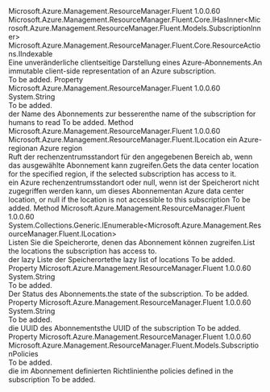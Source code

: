 <Type Name="ISubscription" FullName="Microsoft.Azure.Management.ResourceManager.Fluent.ISubscription">
  <TypeSignature Language="C#" Value="public interface ISubscription : Microsoft.Azure.Management.ResourceManager.Fluent.Core.IHasInner&lt;Microsoft.Azure.Management.ResourceManager.Fluent.Models.SubscriptionInner&gt;, Microsoft.Azure.Management.ResourceManager.Fluent.Core.ResourceActions.IIndexable" />
  <TypeSignature Language="ILAsm" Value=".class public interface auto ansi abstract ISubscription implements class Microsoft.Azure.Management.ResourceManager.Fluent.Core.IHasInner`1&lt;class Microsoft.Azure.Management.ResourceManager.Fluent.Models.SubscriptionInner&gt;, class Microsoft.Azure.Management.ResourceManager.Fluent.Core.ResourceActions.IIndexable" />
  <TypeSignature Language="DocId" Value="T:Microsoft.Azure.Management.ResourceManager.Fluent.ISubscription" />
  <TypeSignature Language="VB.NET" Value="Public Interface ISubscription&#xA;Implements IHasInner(Of SubscriptionInner), IIndexable" />
  <TypeSignature Language="F#" Value="type ISubscription = interface&#xA;    interface IIndexable&#xA;    interface IHasInner&lt;SubscriptionInner&gt;" />
  <AssemblyInfo>
    <AssemblyName>Microsoft.Azure.Management.ResourceManager.Fluent</AssemblyName>
    <AssemblyVersion>1.0.0.60</AssemblyVersion>
  </AssemblyInfo>
  <Interfaces>
    <Interface>
      <InterfaceName>Microsoft.Azure.Management.ResourceManager.Fluent.Core.IHasInner&lt;Microsoft.Azure.Management.ResourceManager.Fluent.Models.SubscriptionInner&gt;</InterfaceName>
    </Interface>
    <Interface>
      <InterfaceName>Microsoft.Azure.Management.ResourceManager.Fluent.Core.ResourceActions.IIndexable</InterfaceName>
    </Interface>
  </Interfaces>
  <Docs>
    <summary>
            <span data-ttu-id="1c8c8-101">Eine unveränderliche clientseitige Darstellung eines Azure-Abonnements.</span><span class="sxs-lookup"><span data-stu-id="1c8c8-101">An immutable client-side representation of an Azure subscription.</span></span>
            </summary>
    <remarks>To be added.</remarks>
  </Docs>
  <Members>
    <Member MemberName="DisplayName">
      <MemberSignature Language="C#" Value="public string DisplayName { get; }" />
      <MemberSignature Language="ILAsm" Value=".property instance string DisplayName" />
      <MemberSignature Language="DocId" Value="P:Microsoft.Azure.Management.ResourceManager.Fluent.ISubscription.DisplayName" />
      <MemberSignature Language="VB.NET" Value="Public ReadOnly Property DisplayName As String" />
      <MemberSignature Language="F#" Value="member this.DisplayName : string" Usage="Microsoft.Azure.Management.ResourceManager.Fluent.ISubscription.DisplayName" />
      <MemberType>Property</MemberType>
      <AssemblyInfo>
        <AssemblyName>Microsoft.Azure.Management.ResourceManager.Fluent</AssemblyName>
        <AssemblyVersion>1.0.0.60</AssemblyVersion>
      </AssemblyInfo>
      <ReturnValue>
        <ReturnType>System.String</ReturnType>
      </ReturnValue>
      <Docs>
        <summary>To be added.</summary>
        <value><span data-ttu-id="1c8c8-102">der Name des Abonnements zur besseren</span><span class="sxs-lookup"><span data-stu-id="1c8c8-102">the name of the subscription for humans to read</span></span></value>
        <remarks>To be added.</remarks>
      </Docs>
    </Member>
    <Member MemberName="GetLocationByRegion">
      <MemberSignature Language="C#" Value="public Microsoft.Azure.Management.ResourceManager.Fluent.ILocation GetLocationByRegion (Microsoft.Azure.Management.ResourceManager.Fluent.Core.Region region);" />
      <MemberSignature Language="ILAsm" Value=".method public hidebysig newslot virtual instance class Microsoft.Azure.Management.ResourceManager.Fluent.ILocation GetLocationByRegion(class Microsoft.Azure.Management.ResourceManager.Fluent.Core.Region region) cil managed" />
      <MemberSignature Language="DocId" Value="M:Microsoft.Azure.Management.ResourceManager.Fluent.ISubscription.GetLocationByRegion(Microsoft.Azure.Management.ResourceManager.Fluent.Core.Region)" />
      <MemberSignature Language="F#" Value="abstract member GetLocationByRegion : Microsoft.Azure.Management.ResourceManager.Fluent.Core.Region -&gt; Microsoft.Azure.Management.ResourceManager.Fluent.ILocation" Usage="iSubscription.GetLocationByRegion region" />
      <MemberType>Method</MemberType>
      <AssemblyInfo>
        <AssemblyName>Microsoft.Azure.Management.ResourceManager.Fluent</AssemblyName>
        <AssemblyVersion>1.0.0.60</AssemblyVersion>
      </AssemblyInfo>
      <ReturnValue>
        <ReturnType>Microsoft.Azure.Management.ResourceManager.Fluent.ILocation</ReturnType>
      </ReturnValue>
      <Parameters>
        <Parameter Name="region" Type="Microsoft.Azure.Management.ResourceManager.Fluent.Core.Region" />
      </Parameters>
      <Docs>
        <param name="region"><span data-ttu-id="1c8c8-103">ein Azure-region</span><span class="sxs-lookup"><span data-stu-id="1c8c8-103">an Azure region</span></span></param>
        <summary>
            <span data-ttu-id="1c8c8-104">Ruft der rechenzentrumsstandort für den angegebenen Bereich ab, wenn das ausgewählte Abonnement kann zugreifen.</span><span class="sxs-lookup"><span data-stu-id="1c8c8-104">Gets the data center location for the specified region, if the selected subscription has access to it.</span></span>
            </summary>
        <returns><span data-ttu-id="1c8c8-105">ein Azure rechenzentrumsstandort oder null, wenn ist der Speicherort nicht zugegriffen werden kann, um dieses Abonnement</span><span class="sxs-lookup"><span data-stu-id="1c8c8-105">an Azure data center location, or null if the location is not accessible to this subscription</span></span></returns>
        <remarks>To be added.</remarks>
      </Docs>
    </Member>
    <Member MemberName="ListLocations">
      <MemberSignature Language="C#" Value="public System.Collections.Generic.IEnumerable&lt;Microsoft.Azure.Management.ResourceManager.Fluent.ILocation&gt; ListLocations ();" />
      <MemberSignature Language="ILAsm" Value=".method public hidebysig newslot virtual instance class System.Collections.Generic.IEnumerable`1&lt;class Microsoft.Azure.Management.ResourceManager.Fluent.ILocation&gt; ListLocations() cil managed" />
      <MemberSignature Language="DocId" Value="M:Microsoft.Azure.Management.ResourceManager.Fluent.ISubscription.ListLocations" />
      <MemberSignature Language="VB.NET" Value="Public Function ListLocations () As IEnumerable(Of ILocation)" />
      <MemberSignature Language="F#" Value="abstract member ListLocations : unit -&gt; seq&lt;Microsoft.Azure.Management.ResourceManager.Fluent.ILocation&gt;" Usage="iSubscription.ListLocations " />
      <MemberType>Method</MemberType>
      <AssemblyInfo>
        <AssemblyName>Microsoft.Azure.Management.ResourceManager.Fluent</AssemblyName>
        <AssemblyVersion>1.0.0.60</AssemblyVersion>
      </AssemblyInfo>
      <ReturnValue>
        <ReturnType>System.Collections.Generic.IEnumerable&lt;Microsoft.Azure.Management.ResourceManager.Fluent.ILocation&gt;</ReturnType>
      </ReturnValue>
      <Parameters />
      <Docs>
        <summary>
            <span data-ttu-id="1c8c8-106">Listen Sie die Speicherorte, denen das Abonnement können zugreifen.</span><span class="sxs-lookup"><span data-stu-id="1c8c8-106">List the locations the subscription has access to.</span></span>
            </summary>
        <returns><span data-ttu-id="1c8c8-107">der lazy Liste der Speicherorte</span><span class="sxs-lookup"><span data-stu-id="1c8c8-107">the lazy list of locations</span></span></returns>
        <remarks>To be added.</remarks>
      </Docs>
    </Member>
    <Member MemberName="State">
      <MemberSignature Language="C#" Value="public string State { get; }" />
      <MemberSignature Language="ILAsm" Value=".property instance string State" />
      <MemberSignature Language="DocId" Value="P:Microsoft.Azure.Management.ResourceManager.Fluent.ISubscription.State" />
      <MemberSignature Language="VB.NET" Value="Public ReadOnly Property State As String" />
      <MemberSignature Language="F#" Value="member this.State : string" Usage="Microsoft.Azure.Management.ResourceManager.Fluent.ISubscription.State" />
      <MemberType>Property</MemberType>
      <AssemblyInfo>
        <AssemblyName>Microsoft.Azure.Management.ResourceManager.Fluent</AssemblyName>
        <AssemblyVersion>1.0.0.60</AssemblyVersion>
      </AssemblyInfo>
      <ReturnValue>
        <ReturnType>System.String</ReturnType>
      </ReturnValue>
      <Docs>
        <summary>To be added.</summary>
        <value><span data-ttu-id="1c8c8-108">Der Status des Abonnements.</span><span class="sxs-lookup"><span data-stu-id="1c8c8-108">the state of the subscription.</span></span></value>
        <remarks>To be added.</remarks>
      </Docs>
    </Member>
    <Member MemberName="SubscriptionId">
      <MemberSignature Language="C#" Value="public string SubscriptionId { get; }" />
      <MemberSignature Language="ILAsm" Value=".property instance string SubscriptionId" />
      <MemberSignature Language="DocId" Value="P:Microsoft.Azure.Management.ResourceManager.Fluent.ISubscription.SubscriptionId" />
      <MemberSignature Language="VB.NET" Value="Public ReadOnly Property SubscriptionId As String" />
      <MemberSignature Language="F#" Value="member this.SubscriptionId : string" Usage="Microsoft.Azure.Management.ResourceManager.Fluent.ISubscription.SubscriptionId" />
      <MemberType>Property</MemberType>
      <AssemblyInfo>
        <AssemblyName>Microsoft.Azure.Management.ResourceManager.Fluent</AssemblyName>
        <AssemblyVersion>1.0.0.60</AssemblyVersion>
      </AssemblyInfo>
      <ReturnValue>
        <ReturnType>System.String</ReturnType>
      </ReturnValue>
      <Docs>
        <summary>To be added.</summary>
        <value><span data-ttu-id="1c8c8-109">die UUID des Abonnements</span><span class="sxs-lookup"><span data-stu-id="1c8c8-109">the UUID of the subscription</span></span></value>
        <remarks>To be added.</remarks>
      </Docs>
    </Member>
    <Member MemberName="SubscriptionPolicies">
      <MemberSignature Language="C#" Value="public Microsoft.Azure.Management.ResourceManager.Fluent.Models.SubscriptionPolicies SubscriptionPolicies { get; }" />
      <MemberSignature Language="ILAsm" Value=".property instance class Microsoft.Azure.Management.ResourceManager.Fluent.Models.SubscriptionPolicies SubscriptionPolicies" />
      <MemberSignature Language="DocId" Value="P:Microsoft.Azure.Management.ResourceManager.Fluent.ISubscription.SubscriptionPolicies" />
      <MemberSignature Language="VB.NET" Value="Public ReadOnly Property SubscriptionPolicies As SubscriptionPolicies" />
      <MemberSignature Language="F#" Value="member this.SubscriptionPolicies : Microsoft.Azure.Management.ResourceManager.Fluent.Models.SubscriptionPolicies" Usage="Microsoft.Azure.Management.ResourceManager.Fluent.ISubscription.SubscriptionPolicies" />
      <MemberType>Property</MemberType>
      <AssemblyInfo>
        <AssemblyName>Microsoft.Azure.Management.ResourceManager.Fluent</AssemblyName>
        <AssemblyVersion>1.0.0.60</AssemblyVersion>
      </AssemblyInfo>
      <ReturnValue>
        <ReturnType>Microsoft.Azure.Management.ResourceManager.Fluent.Models.SubscriptionPolicies</ReturnType>
      </ReturnValue>
      <Docs>
        <summary>To be added.</summary>
        <value><span data-ttu-id="1c8c8-110">die im Abonnement definierten Richtlinien</span><span class="sxs-lookup"><span data-stu-id="1c8c8-110">the policies defined in the subscription</span></span></value>
        <remarks>To be added.</remarks>
      </Docs>
    </Member>
  </Members>
</Type>